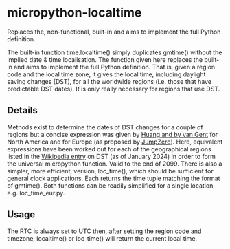 # micropython-localtime
Replaces the, non-functional, built-in and aims to implement the full Python definition.

The built-in function time.localtime() simply duplicates gmtime() without the implied date & time localisation. The function given here replaces the built-in and aims to implement the full Python definition. That is, given a region code and the local time zone, it gives the local time, including daylight saving changes (DST), for all the worldwide regions (i.e. those that have predictable DST dates). It is only really necessary for regions that use DST.
## Details
Methods exist to determine the dates of DST changes for a couple of regions but a concise expression was given by [Huang and by van Gent](https://www.webexhibits.org/daylightsaving/i.html) for North America and for Europe (as proposed by [JumpZero](https://forum.micropython.org/viewtopic.php?f=2&t=4034)). Here, equivalent expressions have been worked out for each of the geographical regions listed in the [Wikipedia entry](https://en.wikipedia.org/wiki/Daylight_saving_time_by_country) on DST (as of January 2024) in order to form the universal micropython function.  Valid to the end of 2099.
There is also a simpler, more efficient, version, loc_time(), which should be sufficient for general clock applications. 
Each returns the time tuple matching the format of gmtime(). Both functions can be readily simplified for a single location, e.g. loc_time_eur.py.
## Usage
The RTC is always set to UTC then, after setting the region code and timezone, localtime() or loc_time() will return the current local time.
